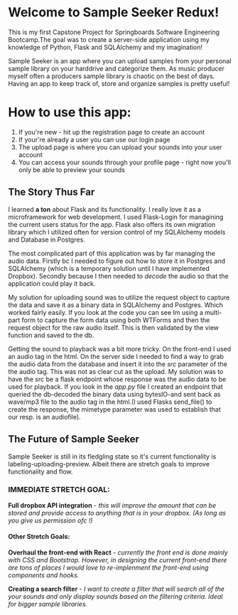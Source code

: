 
# Welcome to Sample Seeker Redux!

This is my first Capstone Project for Springboards Software Engineering Bootcamp.The goal was to create a server-side application using my knowledge of Python, Flask and SQLAlchemy and my imagination!

Sample Seeker is an app where you can upload samples from your personal sample library on your harddrive and categorize them. As music producer myself often a producers sample library is chaotic on the best of days. Having an app to keep track of, store and organize samples is pretty useful! 

# How to use this app:
1. If you're new - hit up the registration page to create an account
1. If your're already a user you can use our login page 
2. The upload page is where you can upload your sounds into your user account
3. You can access your sounds through your profile page - right now you'll only be able to preview your sounds


## The Story Thus Far

I learned **a ton**  about Flask and its functionality. I really love it as a microframework for web development. I used Flask-Login for managining the current users status for the app. Flask also offers its own migration library which I utilized often for version control of my SQLAlchemy models and Database in Postgres.

The most complicated part of this application was by far managing the audio data. Firstly bc I needed to figure out how to store it in Postgres and SQLAlchemy (which is a temporary solution until I have implemented Dropbox). Secondly because I then needed to *decode* the audio so that the application could play it back. 

My solution for uploading sound was to utilize the request object to capture the data and save it as a binary data in SQLAlchemy and Postgres. Which worked fairly easily. If you look at the code you can see Im using a multi-part form to capture the form data using both WTForms and then the request object for the raw audio itself. This is then validated by the view function and saved to the db.

Getting the sound to playback was a bit more tricky. On the front-end I used an audio tag in the html. On the server side I needed to find a way to grab the audio data from the database and insert it into the *src* parameter of the the audio tag. This was not as clear cut as the upload. My solution was to have the *src* be a flask endpoint whose response was the audio data to be used for playback. If you look in the *app.py* file I created an endpoint that queried the db-decoded the binary data using bytesIO-and sent back as wave/mp3 file to the audio tag in the html.(I used Flasks send_file() to create the response, the mimetype parameter was used to establish that our resp. is an audiofile).

## The Future of Sample Seeker

Sample Seeker is still in its fledgling state so it's current functionality is labeling-uploading-preview. Albeit there are stretch goals to improve functionality and flow.

### IMMEDIATE STRETCH GOAL:

**Full dropbox API integration** - *this will improve the amount that can be stored and provide access to anything that is in your dropbox. (As long as you give us permission ofc !)*

#### Other Stretch Goals:

**Overhaul the front-end with React** - *currently the front end is done mainly with CSS and Bootstrap. However, in designing the current front-end there are tons of places I would love to re-implenment the front-end using components and hooks.*

**Creating a search filter** - *I want to create a filter that will search all of the your sounds and only display sounds based on the filtering criteria. Ideal for bigger sample libraries.* 
